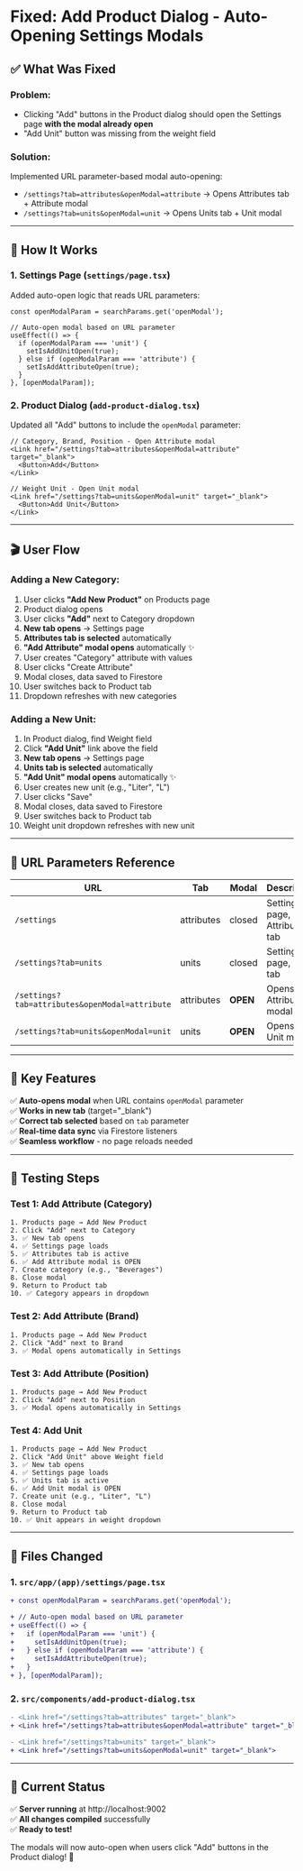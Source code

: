 # Fixed: Add Product Dialog - Auto-Opening Settings Modals

## ✅ What Was Fixed

### **Problem:**
- Clicking "Add" buttons in the Product dialog should open the Settings page **with the modal already open**
- "Add Unit" button was missing from the weight field

### **Solution:**
Implemented URL parameter-based modal auto-opening:
- `/settings?tab=attributes&openModal=attribute` → Opens Attributes tab + Attribute modal
- `/settings?tab=units&openModal=unit` → Opens Units tab + Unit modal

---

## 🔄 How It Works

### **1. Settings Page (`settings/page.tsx`)**

Added auto-open logic that reads URL parameters:

```tsx
const openModalParam = searchParams.get('openModal');

// Auto-open modal based on URL parameter
useEffect(() => {
  if (openModalParam === 'unit') {
    setIsAddUnitOpen(true);
  } else if (openModalParam === 'attribute') {
    setIsAddAttributeOpen(true);
  }
}, [openModalParam]);
```

### **2. Product Dialog (`add-product-dialog.tsx`)**

Updated all "Add" buttons to include the `openModal` parameter:

```tsx
// Category, Brand, Position - Open Attribute modal
<Link href="/settings?tab=attributes&openModal=attribute" target="_blank">
  <Button>Add</Button>
</Link>

// Weight Unit - Open Unit modal
<Link href="/settings?tab=units&openModal=unit" target="_blank">
  <Button>Add Unit</Button>
</Link>
```

---

## 🎬 User Flow

### **Adding a New Category:**

1. User clicks **"Add New Product"** on Products page
2. Product dialog opens
3. User clicks **"Add"** next to Category dropdown
4. **New tab opens** → Settings page
5. **Attributes tab is selected** automatically
6. **"Add Attribute" modal opens** automatically ✨
7. User creates "Category" attribute with values
8. User clicks "Create Attribute"
9. Modal closes, data saved to Firestore
10. User switches back to Product tab
11. Dropdown refreshes with new categories

### **Adding a New Unit:**

1. In Product dialog, find Weight field
2. Click **"Add Unit"** link above the field
3. **New tab opens** → Settings page
4. **Units tab is selected** automatically
5. **"Add Unit" modal opens** automatically ✨
6. User creates new unit (e.g., "Liter", "L")
7. User clicks "Save"
8. Modal closes, data saved to Firestore
9. User switches back to Product tab
10. Weight unit dropdown refreshes with new unit

---

## 📝 URL Parameters Reference

| URL | Tab | Modal | Description |
|-----|-----|-------|-------------|
| `/settings` | attributes | closed | Settings page, Attributes tab |
| `/settings?tab=units` | units | closed | Settings page, Units tab |
| `/settings?tab=attributes&openModal=attribute` | attributes | **OPEN** | Opens Add Attribute modal |
| `/settings?tab=units&openModal=unit` | units | **OPEN** | Opens Add Unit modal |

---

## 🎯 Key Features

✅ **Auto-opens modal** when URL contains `openModal` parameter  
✅ **Works in new tab** (target="_blank")  
✅ **Correct tab selected** based on `tab` parameter  
✅ **Real-time data sync** via Firestore listeners  
✅ **Seamless workflow** - no page reloads needed  

---

## 🧪 Testing Steps

### **Test 1: Add Attribute (Category)**
```
1. Products page → Add New Product
2. Click "Add" next to Category
3. ✅ New tab opens
4. ✅ Settings page loads
5. ✅ Attributes tab is active
6. ✅ Add Attribute modal is OPEN
7. Create category (e.g., "Beverages")
8. Close modal
9. Return to Product tab
10. ✅ Category appears in dropdown
```

### **Test 2: Add Attribute (Brand)**
```
1. Products page → Add New Product
2. Click "Add" next to Brand
3. ✅ Modal opens automatically in Settings
```

### **Test 3: Add Attribute (Position)**
```
1. Products page → Add New Product
2. Click "Add" next to Position
3. ✅ Modal opens automatically in Settings
```

### **Test 4: Add Unit**
```
1. Products page → Add New Product
2. Click "Add Unit" above Weight field
3. ✅ New tab opens
4. ✅ Settings page loads
5. ✅ Units tab is active
6. ✅ Add Unit modal is OPEN
7. Create unit (e.g., "Liter", "L")
8. Close modal
9. Return to Product tab
10. ✅ Unit appears in weight dropdown
```

---

## 📁 Files Changed

### **1. `src/app/(app)/settings/page.tsx`**
```diff
+ const openModalParam = searchParams.get('openModal');

+ // Auto-open modal based on URL parameter
+ useEffect(() => {
+   if (openModalParam === 'unit') {
+     setIsAddUnitOpen(true);
+   } else if (openModalParam === 'attribute') {
+     setIsAddAttributeOpen(true);
+   }
+ }, [openModalParam]);
```

### **2. `src/components/add-product-dialog.tsx`**
```diff
- <Link href="/settings?tab=attributes" target="_blank">
+ <Link href="/settings?tab=attributes&openModal=attribute" target="_blank">

- <Link href="/settings?tab=units" target="_blank">
+ <Link href="/settings?tab=units&openModal=unit" target="_blank">
```

---

## 🚀 Current Status

✅ **Server running** at http://localhost:9002  
✅ **All changes compiled** successfully  
✅ **Ready to test!**  

The modals will now auto-open when users click "Add" buttons in the Product dialog! 🎉
